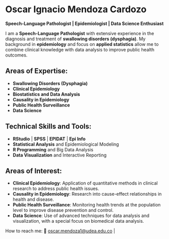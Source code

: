 # Oscar Ignacio Mendoza Cardozo

**Speech-Language Pathologist | Epidemiologist | Data Science Enthusiast**

I am a **Speech-Language Pathologist** with extensive experience in the diagnosis and treatment of **swallowing disorders (dysphagia)**. My background in **epidemiology** and focus on **applied statistics** allow me to combine clinical knowledge with data analysis to improve public health outcomes.

## Areas of Expertise:

- **Swallowing Disorders (Dysphagia)**
- **Clinical Epidemiology**
- **Biostatistics and Data Analysis**
- **Causality in Epidemiology**
- **Public Health Surveillance**
- **Data Science**

## Technical Skills and Tools:

- **RStudio** | **SPSS** | **EPIDAT** | **Epi Info**  
- **Statistical Analysis** and Epidemiological Modeling  
- **R Programming** and Big Data Analysis  
- **Data Visualization** and Interactive Reporting

## Areas of Interest:

- **Clinical Epidemiology**: Application of quantitative methods in clinical research to address public health issues.  
- **Causality in Epidemiology**: Research into cause-effect relationships in health and disease.  
- **Public Health Surveillance**: Monitoring health trends at the population level to improve disease prevention and control.  
- **Data Science**: Use of advanced techniques for data analysis and visualization, with a special focus on biomedical data analysis.


How to reach me: :email: oscar.mendoza1@udea.edu.co | 

